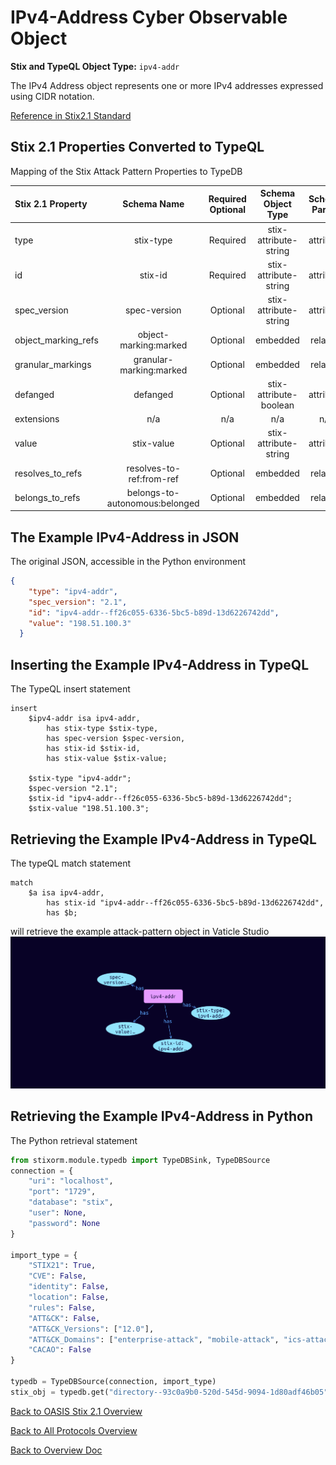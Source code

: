 # IPv4-Address Cyber Observable Object

**Stix and TypeQL Object Type:**  `ipv4-addr`

The IPv4 Address object represents one or more IPv4 addresses expressed using CIDR notation.

[Reference in Stix2.1 Standard](https://docs.oasis-open.org/cti/stix/v2.1/os/stix-v2.1-os.html#_ki1ufj1ku8s0)
## Stix 2.1 Properties Converted to TypeQL
Mapping of the Stix Attack Pattern Properties to TypeDB

|  Stix 2.1 Property    |           Schema Name             | Required  Optional  |      Schema Object Type | Schema Parent  |
|:--------------------|:--------------------------------:|:------------------:|:------------------------:|:-------------:|
|  type                 |            stix-type              |      Required       |  stix-attribute-string    |   attribute    |
|  id                   |             stix-id               |      Required       |  stix-attribute-string    |   attribute    |
|  spec_version         |           spec-version            |      Optional       |  stix-attribute-string    |   attribute    |
|  object_marking_refs  |      object-marking:marked        |      Optional       |   embedded     |relation |
|  granular_markings    |     granular-marking:marked       |      Optional       |   embedded     |relation |
| defanged |defanged |      Optional       |stix-attribute-boolean |   attribute    |
|  extensions           |               n/a                 |        n/a          |           n/a             |      n/a       |
| value |stix-value |      Optional       |  stix-attribute-string    |   attribute    |
| resolves_to_refs |resolves-to-ref:from-ref |      Optional       |   embedded     |relation |
| belongs_to_refs |belongs-to-autonomous:belonged |      Optional       |   embedded     |relation |

## The Example IPv4-Address in JSON
The original JSON, accessible in the Python environment
```json
{
    "type": "ipv4-addr",  
    "spec_version": "2.1",  
    "id": "ipv4-addr--ff26c055-6336-5bc5-b89d-13d6226742dd",
    "value": "198.51.100.3"  
  }
```


## Inserting the Example IPv4-Address in TypeQL
The TypeQL insert statement
```typeql
insert 
    $ipv4-addr isa ipv4-addr,
        has stix-type $stix-type,
        has spec-version $spec-version,
        has stix-id $stix-id,
        has stix-value $stix-value;
    
    $stix-type "ipv4-addr";
    $spec-version "2.1";
    $stix-id "ipv4-addr--ff26c055-6336-5bc5-b89d-13d6226742dd";
    $stix-value "198.51.100.3";
```

## Retrieving the Example IPv4-Address in TypeQL
The typeQL match statement

```typeql
match
    $a isa ipv4-addr,
        has stix-id "ipv4-addr--ff26c055-6336-5bc5-b89d-13d6226742dd",
        has $b;
```


will retrieve the example attack-pattern object in Vaticle Studio
![IPv4-Address Example](./img/ipv4-addr.png)

## Retrieving the Example IPv4-Address  in Python
The Python retrieval statement

```python
from stixorm.module.typedb import TypeDBSink, TypeDBSource
connection = {
    "uri": "localhost",
    "port": "1729",
    "database": "stix",
    "user": None,
    "password": None
}

import_type = {
    "STIX21": True,
    "CVE": False,
    "identity": False,
    "location": False,
    "rules": False,
    "ATT&CK": False,
    "ATT&CK_Versions": ["12.0"],
    "ATT&CK_Domains": ["enterprise-attack", "mobile-attack", "ics-attack"],
    "CACAO": False
}

typedb = TypeDBSource(connection, import_type)
stix_obj = typedb.get("directory--93c0a9b0-520d-545d-9094-1d80adf46b05")
```

 

[Back to OASIS Stix 2.1 Overview](../overview.md)
 

[Back to All Protocols Overview](../../overview.md)
 

[Back to Overview Doc](../../../overview.md)
